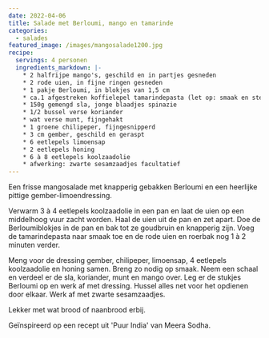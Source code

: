 ```yaml
---
date: 2022-04-06
title: Salade met Berloumi, mango en tamarinde
categories:
  - salades
featured_image: /images/mangosalade1200.jpg
recipe:
  servings: 4 personen
  ingredients_markdown: |-
    * 2 halfrijpe mango's, geschild en in partjes gesneden
    * 2 rode uien, in fijne ringen gesneden
    * 1 pakje Berloumi, in blokjes van 1,5 cm 
    * ca.1 afgestreken koffielepel tamarindepasta (let op: smaak en sterkte verschillen van merk tot merk)
    * 150g gemengd sla, jonge blaadjes spinazie
    * 1/2 bussel verse koriander
    * wat verse munt, fijngehakt
    * 1 groene chilipeper, fijngesnipperd
    * 3 cm gember, geschild en geraspt
    * 6 eetlepels limoensap    * 2 eetlepels honing
    * 6 à 8 eetlepels koolzaadolie
    * afwerking: zwarte sesamzaadjes facultatief
---
```

Een frisse mangosalade met knapperig gebakken Berloumi en een heerlijke pittige gember-limoendressing.


<!--more-->

Verwarm 3 à 4 eetlepels koolzaadolie in een pan en laat de uien op een middelhoog vuur zacht worden.
Haal de uien uit de pan en zet apart.
Doe de Berloumiblokjes in de pan en bak tot ze goudbruin en knapperig zijn.
Voeg de tamarindepasta naar smaak toe en de rode uien en roerbak nog 1 à 2 minuten verder. 

Meng voor de dressing gember, chilipeper, limoensap, 4 eetlepels koolzaadolie en honing
samen. Breng zo nodig op smaak.
Neem een schaal en verdeel er de sla, koriander, munt en mango over.
Leg er de stukjes Berloumi op en werk af met dressing.
Hussel alles net voor het opdienen door elkaar.
Werk af met zwarte sesamzaadjes.

Lekker met wat brood of naanbrood erbij.

Geïnspireerd op een recept uit 'Puur India' van Meera Sodha.
